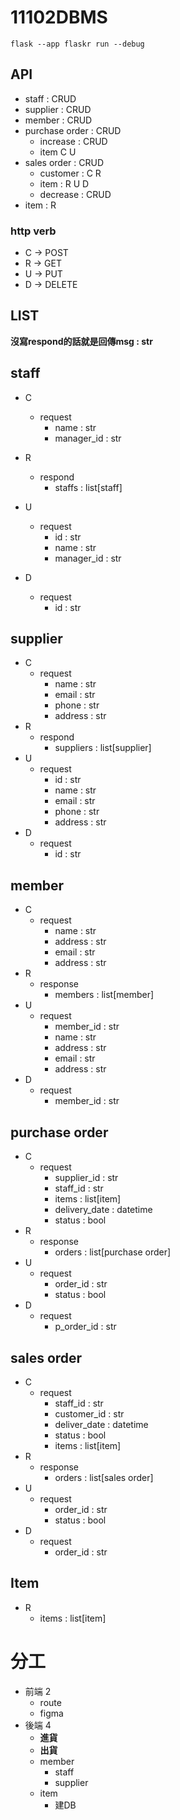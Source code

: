 # 11102DBMS

`flask --app flaskr run --debug`


## API
- staff : CRUD
- supplier : CRUD
- member : CRUD
- purchase order : CRUD
    - increase : CRUD
    - item C U
- sales order : CRUD
    - customer : C R
    - item : R U D
    - decrease : CRUD
- item : R 

### http verb
- C -> POST
- R -> GET
- U -> PUT
- D -> DELETE

## LIST

**沒寫respond的話就是回傳msg : str**

## staff

- C 
    - request 
        - name : str
        - manager_id : str

- R 
    - respond
        - staffs : list[staff]
- U 
    - request
        - id : str
        - name : str
        - manager_id : str

- D 
    - request
        - id : str


## supplier

- C 
    - request
        - name : str
        - email : str
        - phone : str
        - address : str
- R
    - respond 
        - suppliers : list[supplier]
- U
    - request
        - id : str
        - name : str
        - email : str
        - phone : str
        - address : str
- D
    - request
        - id : str

## member
- C
    - request
        - name : str
        - address : str
        - email : str
        - address : str
- R
    - response
        - members : list[member]
- U
    - request
        - member_id : str
        - name : str
        - address : str
        - email : str
        - address : str
- D
    - request
        - member_id : str

## purchase order

- C
    - request
        - supplier_id : str
        - staff_id : str
        - items : list[item]
        - delivery_date : datetime
        - status : bool
- R
    - response
        - orders : list[purchase order]
- U
    - request
        - order_id : str
        - status : bool
- D
    - request
        - p_order_id : str

## sales order
- C
    - request
        - staff_id : str
        - customer_id : str
        - deliver_date : datetime
        - status : bool
        - items : list[item]
- R
    - response
        - orders : list[sales order]
- U
    - request
        - order_id : str
        - status : bool
- D
    - request 
        - order_id : str
## Item
- R
    - items : list[item]



# 分工
- 前端 2
    - route
    - figma
- 後端 4 
    - **進貨**
    - **出貨**
    - member
      - staff
      - supplier
   - item
      - 建DB
